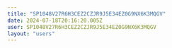 ```yaml
---
title: "SP1048V27R6H3CEZ2CZJR9J5E34EZ0G9NX6K3MQGV"
date: 2024-07-18T20:16:20.005Z
user: SP1048V27R6H3CEZ2CZJR9J5E34EZ0G9NX6K3MQGV
layout: "users"
---
```

    